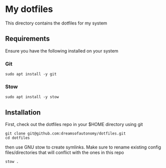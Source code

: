 # My dotfiles

This directory contains the dotfiles for my system

## Requirements

Ensure you have the following installed on your system

### Git

```
sudo apt install -y git
```

### Stow

```
sudo apt install -y stow
```

## Installation

First, check out the dotfiles repo in your $HOME directory using git

```
git clone git@github.com:dreamsofautonomy/dotfiles.git
cd dotfiles
```

then use GNU stow to create symlinks. Make sure to rename existing config files/directories that
will conflict with the ones in this repo

```
stow .
```
